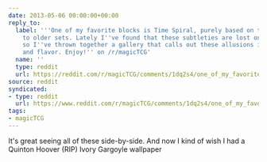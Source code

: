 ```yaml
---
date: 2013-05-06 00:00:00+00:00
reply_to:
  label: '''One of my favorite blocks is Time Spiral, purely based on the references
    to older sets. Lately I''ve found that these subtleties are lost on many players,
    so I''ve thrown together a gallery that calls out these allusions in text, art,
    and flavor. Enjoy!'' on /r/magicTCG'
  name: ''
  type: reddit
  url: https://reddit.com/r/magicTCG/comments/1dq2s4/one_of_my_favorite_blocks_is_time_spiral_purely/
source: reddit
syndicated:
- type: reddit
  url: https://www.reddit.com/r/magicTCG/comments/1dq2s4/one_of_my_favorite_blocks_is_time_spiral_purely/c9svox0/
tags:
- magicTCG
---
```


It's great seeing all of these side-by-side. And now I kind of wish I had a Quinton Hoover (RIP) Ivory Gargoyle wallpaper